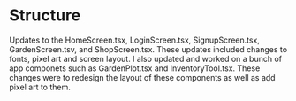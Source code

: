 # Structure
Updates to the HomeScreen.tsx, LoginScreen.tsx, SignupScreen.tsx, GardenScreen.tsv, and ShopScreen.tsx.
These updates included changes to fonts, pixel art and screen layout.
I also updated and worked on a bunch of app componets such as GardenPlot.tsx and InventoryTool.tsx.
These changes were to redesign the layout of these components as well as add pixel art to them.
